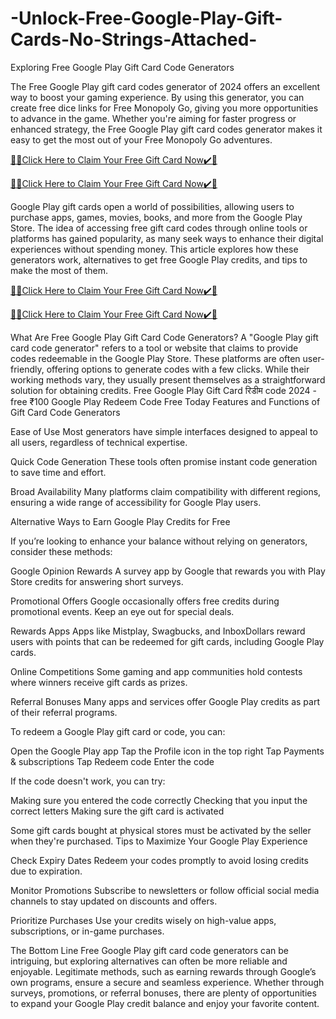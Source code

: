 # -Unlock-Free-Google-Play-Gift-Cards-No-Strings-Attached-
Exploring Free Google Play Gift Card Code Generators

The Free Google Play gift card codes generator of 2024 offers an excellent way to boost your gaming experience. By using this generator, you can create free dice links for Free Monopoly Go, giving you more opportunities to advance in the game. Whether you're aiming for faster progress or enhanced strategy, the Free Google Play gift card codes generator makes it easy to get the most out of your Free Monopoly Go adventures.

[🎁🎁Click Here to Claim Your Free Gift Card Now✔️🎁](https://allgiftcards.free.nf)

[🎁🎁Click Here to Claim Your Free Gift Card Now✔️🎁](https://allgiftcards.free.nf)

Google Play gift cards open a world of possibilities, allowing users to purchase apps, games, movies, books, and more from the Google Play Store. The idea of accessing free gift card codes through online tools or platforms has gained popularity, as many seek ways to enhance their digital experiences without spending money. This article explores how these generators work, alternatives to get free Google Play credits, and tips to make the most of them.

[🎁🎁Click Here to Claim Your Free Gift Card Now✔️🎁](https://allgiftcards.free.nf)

[🎁🎁Click Here to Claim Your Free Gift Card Now✔️🎁](https://allgiftcards.free.nf)

What Are Free Google Play Gift Card Code Generators?
A "Google Play gift card code generator" refers to a tool or website that claims to provide codes redeemable in the Google Play Store. These platforms are often user-friendly, offering options to generate codes with a few clicks. While their working methods vary, they usually present themselves as a straightforward solution for obtaining credits. Free Google Play Gift Card रिडीम code 2024 - free ₹100 Google Play Redeem Code Free Today Features and Functions of Gift Card Code Generators

Ease of Use Most generators have simple interfaces designed to appeal to all users, regardless of technical expertise.

Quick Code Generation These tools often promise instant code generation to save time and effort.

Broad Availability Many platforms claim compatibility with different regions, ensuring a wide range of accessibility for Google Play users.

Alternative Ways to Earn Google Play Credits for Free

If you’re looking to enhance your balance without relying on generators, consider these methods:

Google Opinion Rewards A survey app by Google that rewards you with Play Store credits for answering short surveys.

Promotional Offers Google occasionally offers free credits during promotional events. Keep an eye out for special deals.

Rewards Apps Apps like Mistplay, Swagbucks, and InboxDollars reward users with points that can be redeemed for gift cards, including Google Play cards.

Online Competitions Some gaming and app communities hold contests where winners receive gift cards as prizes.

Referral Bonuses Many apps and services offer Google Play credits as part of their referral programs.

To redeem a Google Play gift card or code, you can:

Open the Google Play app Tap the Profile icon in the top right Tap Payments & subscriptions Tap Redeem code Enter the code

If the code doesn't work, you can try:

Making sure you entered the code correctly Checking that you input the correct letters Making sure the gift card is activated

Some gift cards bought at physical stores must be activated by the seller when they're purchased. Tips to Maximize Your Google Play Experience

Check Expiry Dates Redeem your codes promptly to avoid losing credits due to expiration.

Monitor Promotions Subscribe to newsletters or follow official social media channels to stay updated on discounts and offers.

Prioritize Purchases Use your credits wisely on high-value apps, subscriptions, or in-game purchases.

The Bottom Line Free Google Play gift card code generators can be intriguing, but exploring alternatives can often be more reliable and enjoyable. Legitimate methods, such as earning rewards through Google’s own programs, ensure a secure and seamless experience. Whether through surveys, promotions, or referral bonuses, there are plenty of opportunities to expand your Google Play credit balance and enjoy your favorite content.
